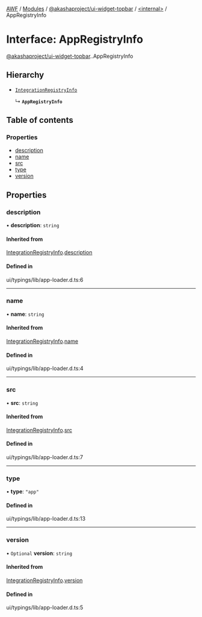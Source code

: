 [AWF](../README.md) / [Modules](../modules.md) / [@akashaproject/ui-widget-topbar](../modules/akashaproject_ui_widget_topbar.md) / [<internal\>](../modules/akashaproject_ui_widget_topbar._internal_.md) / AppRegistryInfo

# Interface: AppRegistryInfo

[@akashaproject/ui-widget-topbar](../modules/akashaproject_ui_widget_topbar.md).[<internal>](../modules/akashaproject_ui_widget_topbar._internal_.md).AppRegistryInfo

## Hierarchy

- [`IntegrationRegistryInfo`](akashaproject_ui_widget_topbar._internal_.IntegrationRegistryInfo.md)

  ↳ **`AppRegistryInfo`**

## Table of contents

### Properties

- [description](akashaproject_ui_widget_topbar._internal_.AppRegistryInfo.md#description)
- [name](akashaproject_ui_widget_topbar._internal_.AppRegistryInfo.md#name)
- [src](akashaproject_ui_widget_topbar._internal_.AppRegistryInfo.md#src)
- [type](akashaproject_ui_widget_topbar._internal_.AppRegistryInfo.md#type)
- [version](akashaproject_ui_widget_topbar._internal_.AppRegistryInfo.md#version)

## Properties

### description

• **description**: `string`

#### Inherited from

[IntegrationRegistryInfo](akashaproject_ui_widget_topbar._internal_.IntegrationRegistryInfo.md).[description](akashaproject_ui_widget_topbar._internal_.IntegrationRegistryInfo.md#description)

#### Defined in

ui/typings/lib/app-loader.d.ts:6

___

### name

• **name**: `string`

#### Inherited from

[IntegrationRegistryInfo](akashaproject_ui_widget_topbar._internal_.IntegrationRegistryInfo.md).[name](akashaproject_ui_widget_topbar._internal_.IntegrationRegistryInfo.md#name)

#### Defined in

ui/typings/lib/app-loader.d.ts:4

___

### src

• **src**: `string`

#### Inherited from

[IntegrationRegistryInfo](akashaproject_ui_widget_topbar._internal_.IntegrationRegistryInfo.md).[src](akashaproject_ui_widget_topbar._internal_.IntegrationRegistryInfo.md#src)

#### Defined in

ui/typings/lib/app-loader.d.ts:7

___

### type

• **type**: ``"app"``

#### Defined in

ui/typings/lib/app-loader.d.ts:13

___

### version

• `Optional` **version**: `string`

#### Inherited from

[IntegrationRegistryInfo](akashaproject_ui_widget_topbar._internal_.IntegrationRegistryInfo.md).[version](akashaproject_ui_widget_topbar._internal_.IntegrationRegistryInfo.md#version)

#### Defined in

ui/typings/lib/app-loader.d.ts:5
